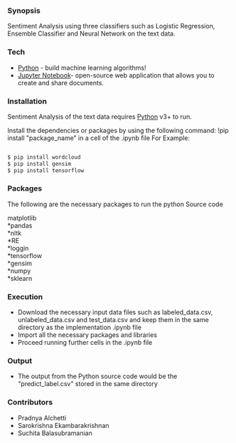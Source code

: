 
### Synopsis
Sentiment Analysis using three classifiers such as Logistic Regression, Ensemble Classifier and Neural Network on the text data. 

### Tech

* [Python](https://pythonprogramminglanguage.com) - build machine learning algorithms!
* [Jupyter Notebook](https://jupyter.org)- open-source web application that allows you to create and share documents.

### Installation

Sentiment Analysis of the text data requires  [Python](https://pythonprogramminglanguage.com) v3+ to run.

Install the dependencies or packages by using the following command:
!pip install "package_name" in a cell of the .ipynb file
For Example:
```sh

$ pip install wordcloud
$ pip install gensim
$ pip install tensorflow
```
### Packages
The following are the necessary packages to run the python Source code

 matplotlib<br>
*pandas<br>
*nltk<br>
*RE<br>
*loggin<br>
*tensorflow<br>
*gensim<br>
*numpy<br>
*sklearn<br>


### Execution
- Download the  necessary input data files such as labeled_data.csv, unlabeled_data.csv and test_data.csv and keep them in the same directory as the implementation .ipynb file
- Import all the necessary packages and libraries
- Proceed running further cells in the .ipynb file

### Output
- The output from the Python source code would be the "predict_label.csv" stored in the same directory  


### Contributors

 - Pradnya Alchetti
 - Sarokrishna Ekambarakrishnan
 - Suchita Balasubramanian

